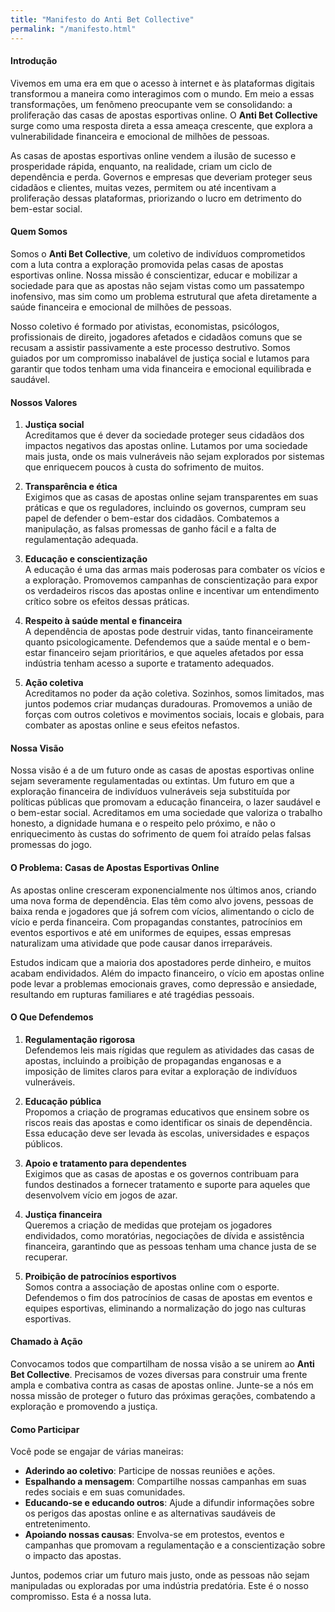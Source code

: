 ```yaml
---
title: "Manifesto do Anti Bet Collective"
permalink: "/manifesto.html"
---
```


#### **Introdução**
Vivemos em uma era em que o acesso à internet e às plataformas digitais transformou a maneira como interagimos com o mundo. Em meio a essas transformações, um fenômeno preocupante vem se consolidando: a proliferação das casas de apostas esportivas online. O **Anti Bet Collective** surge como uma resposta direta a essa ameaça crescente, que explora a vulnerabilidade financeira e emocional de milhões de pessoas.

As casas de apostas esportivas online vendem a ilusão de sucesso e prosperidade rápida, enquanto, na realidade, criam um ciclo de dependência e perda. Governos e empresas que deveriam proteger seus cidadãos e clientes, muitas vezes, permitem ou até incentivam a proliferação dessas plataformas, priorizando o lucro em detrimento do bem-estar social.

#### **Quem Somos**
Somos o **Anti Bet Collective**, um coletivo de indivíduos comprometidos com a luta contra a exploração promovida pelas casas de apostas esportivas online. Nossa missão é conscientizar, educar e mobilizar a sociedade para que as apostas não sejam vistas como um passatempo inofensivo, mas sim como um problema estrutural que afeta diretamente a saúde financeira e emocional de milhões de pessoas.

Nosso coletivo é formado por ativistas, economistas, psicólogos, profissionais de direito, jogadores afetados e cidadãos comuns que se recusam a assistir passivamente a este processo destrutivo. Somos guiados por um compromisso inabalável de justiça social e lutamos para garantir que todos tenham uma vida financeira e emocional equilibrada e saudável.

#### **Nossos Valores**

1. **Justiça social**  
   Acreditamos que é dever da sociedade proteger seus cidadãos dos impactos negativos das apostas online. Lutamos por uma sociedade mais justa, onde os mais vulneráveis não sejam explorados por sistemas que enriquecem poucos à custa do sofrimento de muitos.

2. **Transparência e ética**  
   Exigimos que as casas de apostas online sejam transparentes em suas práticas e que os reguladores, incluindo os governos, cumpram seu papel de defender o bem-estar dos cidadãos. Combatemos a manipulação, as falsas promessas de ganho fácil e a falta de regulamentação adequada.

3. **Educação e conscientização**  
   A educação é uma das armas mais poderosas para combater os vícios e a exploração. Promovemos campanhas de conscientização para expor os verdadeiros riscos das apostas online e incentivar um entendimento crítico sobre os efeitos dessas práticas.

4. **Respeito à saúde mental e financeira**  
   A dependência de apostas pode destruir vidas, tanto financeiramente quanto psicologicamente. Defendemos que a saúde mental e o bem-estar financeiro sejam prioritários, e que aqueles afetados por essa indústria tenham acesso a suporte e tratamento adequados.

5. **Ação coletiva**  
   Acreditamos no poder da ação coletiva. Sozinhos, somos limitados, mas juntos podemos criar mudanças duradouras. Promovemos a união de forças com outros coletivos e movimentos sociais, locais e globais, para combater as apostas online e seus efeitos nefastos.

#### **Nossa Visão**
Nossa visão é a de um futuro onde as casas de apostas esportivas online sejam severamente regulamentadas ou extintas. Um futuro em que a exploração financeira de indivíduos vulneráveis seja substituída por políticas públicas que promovam a educação financeira, o lazer saudável e o bem-estar social. Acreditamos em uma sociedade que valoriza o trabalho honesto, a dignidade humana e o respeito pelo próximo, e não o enriquecimento às custas do sofrimento de quem foi atraído pelas falsas promessas do jogo.

#### **O Problema: Casas de Apostas Esportivas Online**
As apostas online cresceram exponencialmente nos últimos anos, criando uma nova forma de dependência. Elas têm como alvo jovens, pessoas de baixa renda e jogadores que já sofrem com vícios, alimentando o ciclo de vício e perda financeira. Com propagandas constantes, patrocínios em eventos esportivos e até em uniformes de equipes, essas empresas naturalizam uma atividade que pode causar danos irreparáveis.

Estudos indicam que a maioria dos apostadores perde dinheiro, e muitos acabam endividados. Além do impacto financeiro, o vício em apostas online pode levar a problemas emocionais graves, como depressão e ansiedade, resultando em rupturas familiares e até tragédias pessoais.

#### **O Que Defendemos**
1. **Regulamentação rigorosa**  
   Defendemos leis mais rígidas que regulem as atividades das casas de apostas, incluindo a proibição de propagandas enganosas e a imposição de limites claros para evitar a exploração de indivíduos vulneráveis.

2. **Educação pública**  
   Propomos a criação de programas educativos que ensinem sobre os riscos reais das apostas e como identificar os sinais de dependência. Essa educação deve ser levada às escolas, universidades e espaços públicos.

3. **Apoio e tratamento para dependentes**  
   Exigimos que as casas de apostas e os governos contribuam para fundos destinados a fornecer tratamento e suporte para aqueles que desenvolvem vício em jogos de azar.

4. **Justiça financeira**  
   Queremos a criação de medidas que protejam os jogadores endividados, como moratórias, negociações de dívida e assistência financeira, garantindo que as pessoas tenham uma chance justa de se recuperar.

5. **Proibição de patrocínios esportivos**  
   Somos contra a associação de apostas online com o esporte. Defendemos o fim dos patrocínios de casas de apostas em eventos e equipes esportivas, eliminando a normalização do jogo nas culturas esportivas.

#### **Chamado à Ação**
Convocamos todos que compartilham de nossa visão a se unirem ao **Anti Bet Collective**. Precisamos de vozes diversas para construir uma frente ampla e combativa contra as casas de apostas online. Junte-se a nós em nossa missão de proteger o futuro das próximas gerações, combatendo a exploração e promovendo a justiça.

#### **Como Participar**
Você pode se engajar de várias maneiras:
- **Aderindo ao coletivo**: Participe de nossas reuniões e ações.
- **Espalhando a mensagem**: Compartilhe nossas campanhas em suas redes sociais e em suas comunidades.
- **Educando-se e educando outros**: Ajude a difundir informações sobre os perigos das apostas online e as alternativas saudáveis de entretenimento.
- **Apoiando nossas causas**: Envolva-se em protestos, eventos e campanhas que promovam a regulamentação e a conscientização sobre o impacto das apostas.

Juntos, podemos criar um futuro mais justo, onde as pessoas não sejam manipuladas ou exploradas por uma indústria predatória. Este é o nosso compromisso. Esta é a nossa luta.
